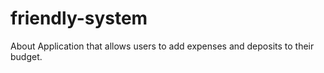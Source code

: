 # friendly-system
About Application that allows users to add expenses and deposits to their budget.
